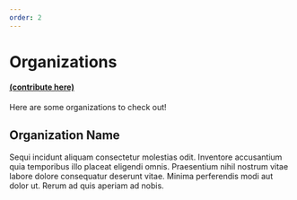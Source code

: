 ```yaml
---
order: 2
---
```

# Organizations
#### [(contribute here)](https://github.com/subvertech/contribute/blob/master/organizations.md)

Here are some organizations to check out!

## Organization Name

Sequi incidunt aliquam consectetur molestias odit. Inventore accusantium quia temporibus illo placeat eligendi omnis. Praesentium nihil nostrum vitae labore dolore consequatur deserunt vitae. Minima perferendis modi aut dolor ut. Rerum ad quis aperiam ad nobis.
